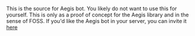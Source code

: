 ﻿This is the source for Aegis bot. You likely do not want to use this for yourself.
This is only as a proof of concept for the Aegis library and in the sense of FOSS.
If you'd like the Aegis bot in your server, you can invite it [here](https://discordapp.com/oauth2/authorize?scope=bot&permissions=8&client_id=288063163729969152)